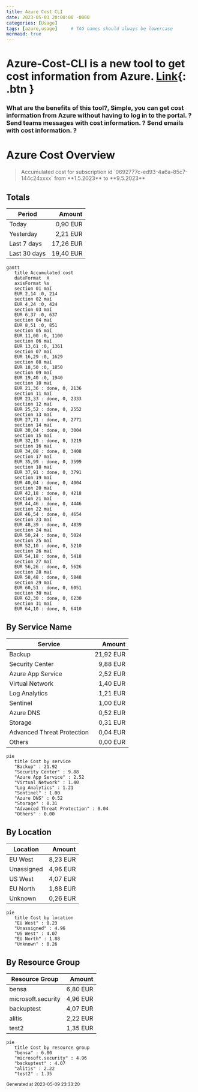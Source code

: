 ```yaml
---
title: Azure Cost CLI
date: 2023-05-03 20:00:00 -0000
categories: [Usage]
tags: [azure,usage]     # TAG names should always be lowercase
mermaid: true
---
```

# Azure-Cost-CLI is a new tool to get cost information from Azure. [Link](https://github.com/mivano/azure-cost-cli){: .btn }


###  What are the benefits of this tool?, Simple, you can get cost information from Azure without having to log in to the portal. ? Send teams messages with cost information. ? Send emails with cost information. ?

# Azure Cost Overview

<blockquote class="white">
Accumulated cost for subscription id `0692777c-ed93-4a6a-85c7-144c24xxxx` from **1.5.2023** to **9.5.2023**
</blockquote>

## Totals

|Period|Amount|
|---|---:|
|Today|0,90 EUR|
|Yesterday|2,21 EUR|
|Last 7 days|17,26 EUR|
|Last 30 days|19,40 EUR|

```mermaid
gantt
   title Accumulated cost
   dateFormat  X
   axisFormat %s
   section 01 maí
   EUR 2,14 :0, 214
   section 02 maí
   EUR 4,24 :0, 424
   section 03 maí
   EUR 6,37 :0, 637
   section 04 maí
   EUR 8,51 :0, 851
   section 05 maí
   EUR 11,00 :0, 1100
   section 06 maí
   EUR 13,61 :0, 1361
   section 07 maí
   EUR 16,29 :0, 1629
   section 08 maí
   EUR 18,50 :0, 1850
   section 09 maí
   EUR 19,40 :0, 1940
   section 10 maí
   EUR 21,36 : done, 0, 2136
   section 11 maí
   EUR 23,33 : done, 0, 2333
   section 12 maí
   EUR 25,52 : done, 0, 2552
   section 13 maí
   EUR 27,71 : done, 0, 2771
   section 14 maí
   EUR 30,04 : done, 0, 3004
   section 15 maí
   EUR 32,19 : done, 0, 3219
   section 16 maí
   EUR 34,08 : done, 0, 3408
   section 17 maí
   EUR 35,99 : done, 0, 3599
   section 18 maí
   EUR 37,91 : done, 0, 3791
   section 19 maí
   EUR 40,04 : done, 0, 4004
   section 20 maí
   EUR 42,18 : done, 0, 4218
   section 21 maí
   EUR 44,46 : done, 0, 4446
   section 22 maí
   EUR 46,54 : done, 0, 4654
   section 23 maí
   EUR 48,39 : done, 0, 4839
   section 24 maí
   EUR 50,24 : done, 0, 5024
   section 25 maí
   EUR 52,10 : done, 0, 5210
   section 26 maí
   EUR 54,18 : done, 0, 5418
   section 27 maí
   EUR 56,26 : done, 0, 5626
   section 28 maí
   EUR 58,48 : done, 0, 5848
   section 29 maí
   EUR 60,51 : done, 0, 6051
   section 30 maí
   EUR 62,30 : done, 0, 6230
   section 31 maí
   EUR 64,10 : done, 0, 6410
```

## By Service Name

|Service|Amount|
|---|---:|
|Backup|21,92 EUR|
|Security Center|9,88 EUR|
|Azure App Service|2,52 EUR|
|Virtual Network|1,40 EUR|
|Log Analytics|1,21 EUR|
|Sentinel|1,00 EUR|
|Azure DNS|0,52 EUR|
|Storage|0,31 EUR|
|Advanced Threat Protection|0,04 EUR|
|Others|0,00 EUR|

```mermaid
pie
   title Cost by service
   "Backup" : 21.92
   "Security Center" : 9.88
   "Azure App Service" : 2.52
   "Virtual Network" : 1.40
   "Log Analytics" : 1.21
   "Sentinel" : 1.00
   "Azure DNS" : 0.52
   "Storage" : 0.31
   "Advanced Threat Protection" : 0.04
   "Others" : 0.00
```

## By Location

|Location|Amount|
|---|---:|
|EU West|8,23 EUR|
|Unassigned|4,96 EUR|
|US West|4,07 EUR|
|EU North|1,88 EUR|
|Unknown|0,26 EUR|

```mermaid
pie
   title Cost by location
   "EU West" : 8.23
   "Unassigned" : 4.96
   "US West" : 4.07
   "EU North" : 1.88
   "Unknown" : 0.26
```

## By Resource Group

|Resource Group|Amount|
|---|---:|
|bensa|6,80 EUR|
|microsoft.security|4,96 EUR|
|backuptest|4,07 EUR|
|alitis|2,22 EUR|
|test2|1,35 EUR|

```mermaid
pie
   title Cost by resource group
   "bensa" : 6.80
   "microsoft.security" : 4.96
   "backuptest" : 4.07
   "alitis" : 2.22
   "test2" : 1.35
```

<sup>Generated at 2023-05-09 23:33:20</sup>





